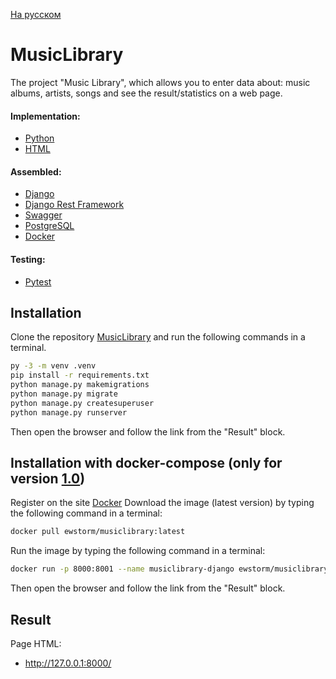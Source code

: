 [На русском](https://github.com/ewhitestorm/MusicLibrary/blob/main/README.md)
# MusicLibrary

The project "Music Library", which allows you to enter data about: music albums, artists, songs and see the result/statistics on a web page.

#### Implementation: 
  * [Python](https://www.python.org/)
  * [HTML](https://html.spec.whatwg.org/multipage/)

#### Assembled:
  * [Django](https://www.djangoproject.com/)
  * [Django Rest Framework](https://www.django-rest-framework.org/)
  * [Swagger](https://django-rest-swagger.readthedocs.io/en/latest/)
  * [PostgreSQL](https://www.postgresql.org/)
  * [Docker](https://hub.docker.com/)

#### Testing:
  * [Pytest](https://docs.pytest.org/)

## Installation

Clone the repository [MusicLibrary](https://github.com/ewhitestorm/MusicLibrary.git) and run the following commands in a terminal.

```bash
py -3 -m venv .venv
pip install -r requirements.txt
python manage.py makemigrations
python manage.py migrate
python manage.py createsuperuser
python manage.py runserver
```
Then open the browser and follow the link from the "Result" block.

## Installation with docker-compose (only for version [1.0](https://github.com/ewhitestorm/MusicLibrary/tree/Version_1.0))

Register on the site [Docker](https://hub.docker.com/)
Download the image (latest version) by typing the following command in a terminal:
```bash
docker pull ewstorm/musiclibrary:latest
```
Run the image by typing the following command in a terminal:
```bash
docker run -p 8000:8001 --name musiclibrary-django ewstorm/musiclibrary
```
Then open the browser and follow the link from the "Result" block.

## Result

Page HTML:
  * http://127.0.0.1:8000/
